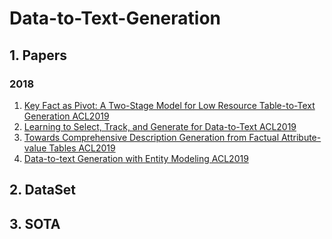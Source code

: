 # Data-to-Text-Generation

## 1. Papers

### 2018
1. [Key Fact as Pivot: A Two-Stage Model for Low Resource Table-to-Text Generation ACL2019](https://arxiv.org/abs/1908.03067)
2. [Learning to Select, Track, and Generate for Data-to-Text ACL2019](https://www.aclweb.org/anthology/P19-1202/)
3. [Towards Comprehensive Description Generation from Factual Attribute-value Tables ACL2019](https://www.aclweb.org/anthology/P19-1600/)
4. [Data-to-text Generation with Entity Modeling ACL2019](https://www.aclweb.org/anthology/P19-1195/)

## 2. DataSet

## 3. SOTA
